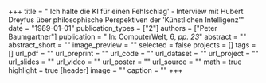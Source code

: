 +++
title = "'Ich halte die KI für einen Fehlschlag' - Interview mit Hubert Dreyfus über philosophische Perspektiven der 'Künstlichen Intelligenz'"
date = "1989-01-01"
publication_types = ["2"]
authors = ["Peter Baumgartner"]
publication = " In: ComputerWelt, 6, _pp. 23_"
abstract = ""
abstract_short = ""
image_preview = ""
selected = false
projects = []
tags = []
url_pdf = ""
url_preprint = ""
url_code = ""
url_dataset = ""
url_project = ""
url_slides = ""
url_video = ""
url_poster = ""
url_source = ""
math = true
highlight = true
[header]
image = ""
caption = ""
+++
